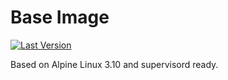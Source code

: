 # Base Image

[![Last Version](https://img.shields.io/docker/v/loicbtd/baseimage?sort=date)](https://hub.docker.com/r/loicbtd/baseimage)

Based on Alpine Linux 3.10 and supervisord ready.